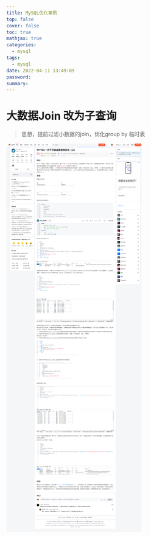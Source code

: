 ```yaml
---
title: MySQL优化案例
top: false
cover: false
toc: true
mathjax: true
categories:
  - mysql
tags:
  - mysql
date: 2022-04-11 13:49:09
password:
summary:
---
```


# 大数据Join 改为子查询

> 思想，提前过滤小数据的join，优化group by 临时表

![img](https://raw.githubusercontent.com/lijinzedev/picture/main/img/202204111350741.jpg)
